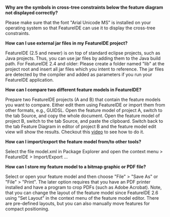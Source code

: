 **Why are the symbols in cross-tree constraints below the feature diagram not displayed correctly?**

Please make sure that the font "Arial Unicode MS" is installed on your operating system so that FeatureIDE can use it to display the cross-tree constraints.

**How can I use external jar files in my FeatureIDE project?**

FeatureIDE (2.5 and newer) is on top of standard eclipse projects, such as Java projects. Thus, you can use jar files by adding them to the Java build path.
For FeatureIDE 2.4 and older: Please create a folder named "lib" at the project root and insert all jar files which you intent to reference. The jar files are detected by the compiler and added as parameters if you run your FeatureIDE application. 

**How can I compare two different feature models in FeatureIDE?**

Prepare two FeatureIDE projects (A and B) that contain the feature models you want to compare. Either edit them using FeatureIDE or import them from other formats, e.g., GUIDSL.
Open the feature model of project A, switch to the tab Source, and copy the whole document.
Open the feature model of project B, switch to the tab Source, and paste the clipboard.
Switch back to the tab Feature Diagram in editor of project B and the feature model edit view will show the results.
Checkout this [video](http://wwwiti.cs.uni-magdeburg.de/iti_db/research/featureide/videos/CompareFMs.avi) to see how to do it.

**How can I import/export the feature model from/to other tools?**

Select the file model.xml in Package Explorer and open the context menu > FeatureIDE > Import/Export ...

**How can I store my feature model to a bitmap graphic or PDF file?**

Select or open your feature model and then choose "File" > "Save As" or "File" > "Print". The later option requires that you have an PDF printer installed and have a program to crop PDFs (such as Adobe Acrobat). 
Note, that you can change the layout of the feature model since FeatureIDE 2.6 using "Set Layout" in the context menu of the feature model editor. There are pre-defined layouts, but you can also manually move features for compact positioning.